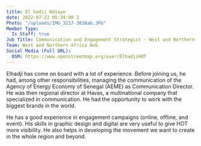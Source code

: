 ```yaml
---
title: El hadji Ndiaye
date: 2022-07-22 05:34:00 Z
Photo: "/uploads/IMG_3217-3038ab.JPG"
Member Type:
  Is Staff: true
Job Title: Communication and Engagement Strategist - West and Northern Africa
Team: West and Northern Africa Hub
Social Media (Full URL):
  OSM: https://www.openstreetmap.org/user/ElhadjiHOT
---
```


Elhadji has come on board with a lot of experience. Before joining us, he had, among other responsibilities, managing the communication of the Agency of Energy Economy of Senegal (AEME) as Communication Director. He was then regional director at Havas, a multinational company that specialized in communication. He had the opportunity to work with the biggest brands in the world.

He has a good experience in engagement campaigns (online, offline, and event). His skills in graphic design and digital are very useful to give HOT more visibility. He also helps in developing the movement we want to create in the whole region and beyond.